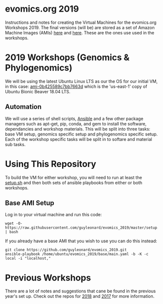 # evomics.org 2019
Instructions and notes for creating the Virtual Machines for the evomics.org Workshops 2019. The final versions (will be) are stored as a set of Amazon Machine Images (AMIs) [here]() and [here](). These are the ones use used in the workshops.

# 2019 Workshops (Genomics & Phylogenomics)
We will be using the latest Ubuntu Linux LTS as our the OS for our initial VM, in this case: [ami-0b425589c7bb7663d](https://console.aws.amazon.com/ec2/home?region=us-east-1#launchAmi=ami-0b425589c7bb7663d) which is the 'us-east-1' copy of Ubuntu Bionic Beaver 18.04 LTS.

## Automation
We will use a series of shell scripts, [Ansible](https://www.ansible.com/) and a few other package managers such as apt-get, pip, conda, and gem to install the software, dependancies and workshop materials. This will be split into three tasks: base VM setup, genomics specific setup and phylogenomics specific setup. Each of the workshop specific tasks will be split in to softare and material sub tasks.

# Using This Repository
To build the VM for either workshop, you will need to run at least the [setup.sh]() and then both sets of ansible playbooks from either or both workshops.

## Base AMI Setup
Log in to your virtual machine and run this code:

    wget -O- https://raw.githubusercontent.com/guyleonard/evomics_2019/master/setup.sh | bash

If you already have a base AMI that you wish to use you can do this instead:

    git clone https://github.com/guyleonard/evomics_2019.git
    ansible-playbook /home/ubuntu/evomics_2019/base/main.yaml -b -K -c local -i "localhost,"

# Previous Workshops
There are a lot of notes and suggestions that cane be found in the previous year's set up. Check out the repos for [2018](https://github.com/guyleonard/evomics_2018) and [2017](https://github.com/guyleonard/evomics_2017) for more information.
